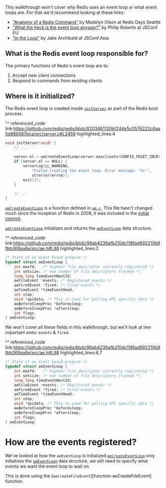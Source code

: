 This walkthrough won't cover _why_ Redis uses an event loop or what event loops are. For that
we'd recommend looking at these links:

- ["Anatomy of a Redis Command"][video-anatomy-of-a-redis-command] by Madelyn Olson at Redis Days Seattle
- ["What the heck is the event loop anyway?"][video-philip-roberts] by Philip Roberts at JSConf EU
- ["In the Loop"][video-jake-archibald] by Jake Archibald at JSConf.Asia

## What is the Redis event loop responsible for?

The primary functions of Redis's event loop are to: 

1. Accept new client connections
2. Respond to commands from existing clients

## Where is it initialized? 

The Redis event loop is created inside [`initServer`][function-initServer] as part of the Redis boot process. 

^^ referenced_code
link:https://github.com/redis/redis/blob/8203461120bf244e5c0576222c6aa5d986587bca/src/server.c#L2459
highlighted_lines:4
```c
void initServer(void) {
    // ... 
    
    server.el = aeCreateEventLoop(server.maxclients+CONFIG_FDSET_INCR);
    if (server.el == NULL) {
        serverLog(LL_WARNING,
            "Failed creating the event loop. Error message: '%s'",
            strerror(errno));
        exit(1);
    }
    
    // ...
}
```

[`aeCreateEventLoop`][function-aeCreateEventLoop] is a function defined in [`ae.c`][file-ae-c]. This file hasn't changed 
much since the inception of Redis in 2009, it was included in the [initial commit][initial-commit].

[`aeCreateEventLoop`][function-aeCreateEventLoop] initializes and returns the [`aeEventLoop`][symbol-aeEventLoop] data structure.

^^ referenced_code
link:https://github.com/redis/redis/blob/99ab4236afb210dc118fad892210b9fbb369aa8e/src/ae.h#L98
highlighted_lines:2
```c
/* State of an event based program */
typedef struct aeEventLoop {
    int maxfd;   /* highest file descriptor currently registered */
    int setsize; /* max number of file descriptors tracked */
    long long timeEventNextId;
    aeFileEvent *events; /* Registered events */
    aeFiredEvent *fired; /* Fired events */
    aeTimeEvent *timeEventHead;
    int stop;
    void *apidata; /* This is used for polling API specific data */
    aeBeforeSleepProc *beforesleep;
    aeBeforeSleepProc *aftersleep;
    int flags;
} aeEventLoop;
```

We won't cover all these fields in this walkthrough, but we'll look at two important ones: `events` & `fired`.

^^ referenced_code
link:https://github.com/redis/redis/blob/99ab4236afb210dc118fad892210b9fbb369aa8e/src/ae.h#L98
highlighted_lines:6,7
```c
/* State of an event based program */
typedef struct aeEventLoop {
    int maxfd;   /* highest file descriptor currently registered */
    int setsize; /* max number of file descriptors tracked */
    long long timeEventNextId;
    aeFileEvent *events; /* Registered events */
    aeFiredEvent *fired; /* Fired events */
    aeTimeEvent *timeEventHead;
    int stop;
    void *apidata; /* This is used for polling API specific data */
    aeBeforeSleepProc *beforesleep;
    aeBeforeSleepProc *aftersleep;
    int flags;
} aeEventLoop;
```

# How are the events registered?

We've looked at how the `aeEventLoop` is initialized
[`aeCreateEventLoop`][function-aeCreateEventLoop] only initializes the [`aeEventLoop`][symbol-aeEventLoop] data 
structure, we still need to specify what events we want the event loop to wait on.

This is done using the [`aeCreateFileEvent`][function-aeCreateFileEvent] function.

[file-ae-c]: https://google.com
[function-aeCreateEventLoop]: https://google.com
[symbol-aeEventLoop]: https://google.com
[initial-commit]: https://google.com
[video-anatomy-of-a-redis-command]: https://youtu.be/rgE7tZ1yH80?t=129
[video-philip-roberts]: https://www.youtube.com/watch?v=8aGhZQkoFbQ
[video-jake-archibald]: https://www.youtube.com/watch?v=cCOL7MC4Pl0
[function-initServer]: https://google.com
[file-ae-c]: https://google.com
[function-aeCreateEventLoop]: https://google.com
[symbol-aeEventLoop]: https://google.com
[initial-commit]: https://google.com
